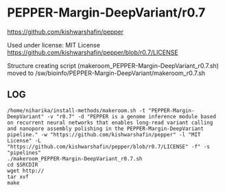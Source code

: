 PEPPER-Margin-DeepVariant/r0.7
========================

<https://github.com/kishwarshafin/pepper>

Used under license:
MIT License
<https://github.com/kishwarshafin/pepper/blob/r0.7/LICENSE>

Structure creating script (makeroom_PEPPER-Margin-DeepVariant_r0.7.sh) moved to /sw/bioinfo/PEPPER-Margin-DeepVariant/makeroom_r0.7.sh

LOG
---

    /home/niharika/install-methods/makeroom.sh -t "PEPPER-Margin-DeepVariant" -v "r0.7" -d "PEPPER is a genome inference module based on recurrent neural networks that enables long-read variant calling and nanopore assembly polishing in the PEPPER-Margin-DeepVariant pipeline." -w "https://github.com/kishwarshafin/pepper" -l "MIT License" -L "https://github.com/kishwarshafin/pepper/blob/r0.7/LICENSE" -f" -s "pipelines"
    ./makeroom_PEPPER-Margin-DeepVariant_r0.7.sh
    cd $SRCDIR
    wget http://
    tar xvf 
    make

